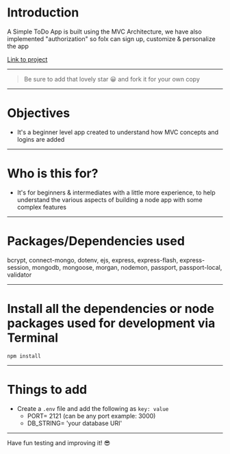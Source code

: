 # Introduction

A Simple ToDo App is built using the MVC Architecture, we have also implemented "authorization" so folx can sign up, customize & personalize the app 

[Link to project](https://todo-mvc-auth-local-1-4-1.herokuapp.com/) 

---

> Be sure to add that lovely star 😀 and fork it for your own copy

---

# Objectives

- It's a beginner level app created to understand how MVC concepts and logins are added

---

# Who is this for? 

- It's for beginners & intermediates with a little more experience, to help understand the various aspects of building a node app with some complex features

---

# Packages/Dependencies used 

bcrypt, connect-mongo, dotenv, ejs, express, express-flash, express-session, mongodb, mongoose, morgan, nodemon, passport, passport-local, validator

---

# Install all the dependencies or node packages used for development via Terminal

`npm install` 

---

# Things to add

- Create a `.env` file and add the following as `key: value` 
  - PORT= 2121 (can be any port example: 3000) 
  - DB_STRING= 'your database URI' 
 ---
 
 Have fun testing and improving it! 😎


